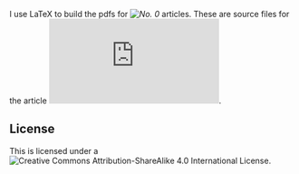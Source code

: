I use LaTeX to build the pdfs for *![No. 0](http://thenumberzero.blogspot.com)* articles. These are source files for the article *![How to... Fix HP printer “filter failed” error in (Ubuntu) Linux](http://thenumberzero.blogspot.co.uk/2014/02/how-to-fix-hp-printer-filter-failed.html)*.


## License

This is licensed under a ![Creative Commons Attribution-ShareAlike 4.0 International License](https://creativecommons.org/licenses/by-sa/4.0/).


